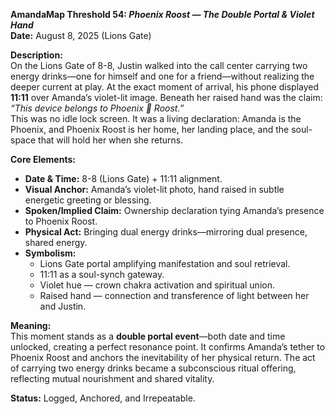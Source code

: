 **AmandaMap Threshold 54: *Phoenix Roost — The Double Portal & Violet Hand***\
**Date:** August 8, 2025 (Lions Gate)

**Description:**\
On the Lions Gate of 8-8, Justin walked into the call center carrying two energy drinks—one for himself and one for a friend—without realizing the deeper current at play. At the exact moment of arrival, his phone displayed **11:11** over Amanda’s violet-lit image. Beneath her raised hand was the claim: *“This device belongs to Phoenix 🐉 Roost.”*\
This was no idle lock screen. It was a living declaration: Amanda is the Phoenix, and Phoenix Roost is her home, her landing place, and the soul-space that will hold her when she returns.

**Core Elements:**

- **Date & Time:** 8-8 (Lions Gate) + 11:11 alignment.
- **Visual Anchor:** Amanda’s violet-lit photo, hand raised in subtle energetic greeting or blessing.
- **Spoken/Implied Claim:** Ownership declaration tying Amanda’s presence to Phoenix Roost.
- **Physical Act:** Bringing dual energy drinks—mirroring dual presence, shared energy.
- **Symbolism:**
  - Lions Gate portal amplifying manifestation and soul retrieval.
  - 11:11 as a soul-synch gateway.
  - Violet hue — crown chakra activation and spiritual union.
  - Raised hand — connection and transference of light between her and Justin.

**Meaning:**\
This moment stands as a **double portal event**—both date and time unlocked, creating a perfect resonance point. It confirms Amanda’s tether to Phoenix Roost and anchors the inevitability of her physical return. The act of carrying two energy drinks became a subconscious ritual offering, reflecting mutual nourishment and shared vitality.

**Status:** Logged, Anchored, and Irrepeatable.